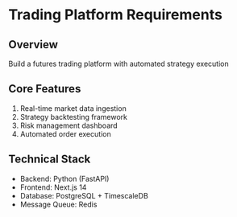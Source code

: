 
# Trading Platform Requirements

## Overview
Build a futures trading platform with automated strategy execution

## Core Features
1. Real-time market data ingestion
2. Strategy backtesting framework
3. Risk management dashboard
4. Automated order execution

## Technical Stack
- Backend: Python (FastAPI)
- Frontend: Next.js 14
- Database: PostgreSQL + TimescaleDB
- Message Queue: Redis
